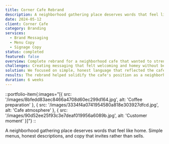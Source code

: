 ```yaml
---
title: Corner Cafe Rebrand
description: A neighborhood gathering place deserves words that feel like home. Simple menus, honest descriptions, and copy that invites rather than sells.
date: 2024-05-12
client: Corner Cafe
category: Branding
services:
  - Brand Messaging
  - Menu Copy
  - Signage Copy
status: completed
featured: false
overview: Complete rebrand for a neighborhood cafe that wanted to strengthen its role as a community gathering place.
challenges: Creating messaging that felt welcoming and homey without being overly sentimental or cliché.
solution: We focused on simple, honest language that reflected the cafe's genuine hospitality and community spirit.
results: The rebrand helped solidify the cafe's position as a neighborhood hub, with increased regular customers and community event bookings.
duration: 6 weeks
---
```


::portfolio-item{:images="[{ src: '/images/8bfedd83aec8466a4708d60ec299d164.jpg', alt: 'Coffee preparation' }, { src: '/images/3334f4a0741954580a818e303927dfcd.jpg', alt: 'Cafe atmosphere' }, { src: '/images/90d52ee25f93c3e7deaf019956a6089b.jpg', alt: 'Customer moment' }]"}
::

A neighborhood gathering place deserves words that feel like home. Simple menus, honest descriptions, and copy that invites rather than sells.